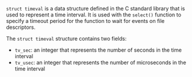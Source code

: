 `struct timeval` is a data structure defined in the C standard library that is used to represent a time interval. It is used with the `select()` function to specify a timeout period for the function to wait for events on file descriptors.

The `struct timeval` structure contains two fields:

-   `tv_sec`: an integer that represents the number of seconds in the time interval
-   `tv_usec`: an integer that represents the number of microseconds in the time interval